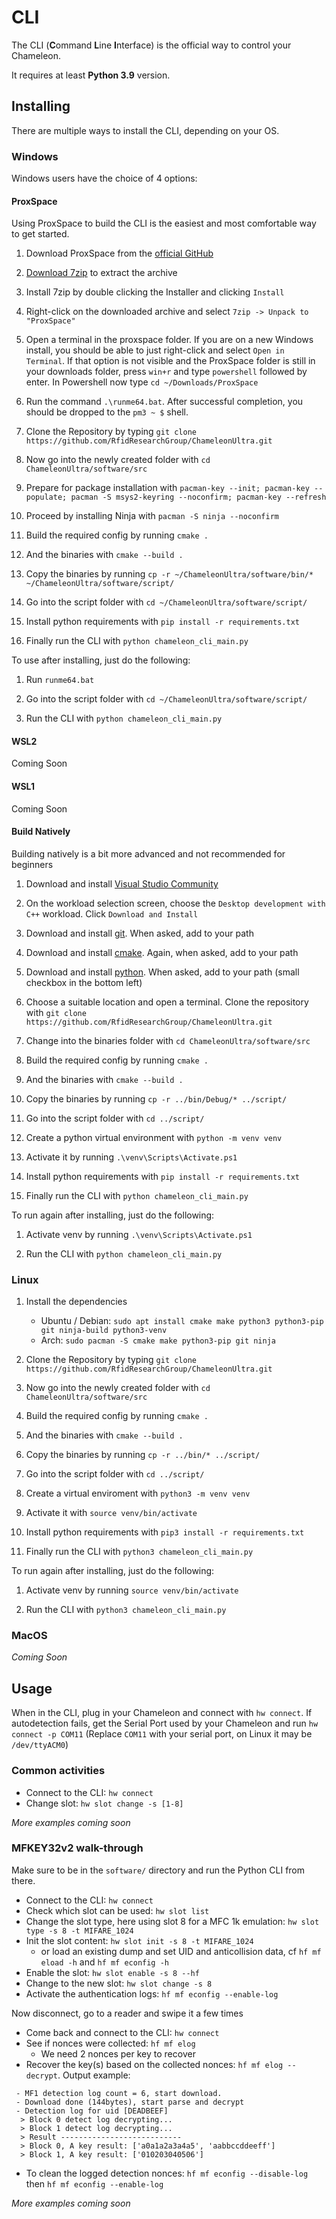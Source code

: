 # CLI

The CLI (**C**ommand **L**ine **I**nterface) is the official way to control your Chameleon.

It requires at least **Python 3.9** version.

## Installing

There are multiple ways to install the CLI, depending on your OS.

### Windows

Windows users have the choice of 4 options:

#### ProxSpace

Using ProxSpace to build the CLI is the easiest and most comfortable way to get started.

1. Download ProxSpace from the [official GitHub](https://github.com/Gator96100/ProxSpace/releases/latest)

2. [Download 7zip](https://www.7-zip.org/) to extract the archive

3. Install 7zip by double clicking the Installer and clicking `Install`

4. Right-click on the downloaded archive and select `7zip -> Unpack to "ProxSpace"`

5. Open a terminal in the proxspace folder. If you are on a new Windows install, you should be able to just right-click and select `Open in Terminal`. If that option is not visible and the ProxSpace folder is still in your downloads folder, press `win+r` and type `powershell` followed by enter. In Powershell now type `cd ~/Downloads/ProxSpace`

6. Run the command `.\runme64.bat`. After successful completion, you should be dropped to the `pm3 ~ $` shell.

7. Clone the Repository by typing `git clone https://github.com/RfidResearchGroup/ChameleonUltra.git`

8. Now go into the newly created folder with `cd ChameleonUltra/software/src`

9. Prepare for package installation with `pacman-key --init; pacman-key --populate; pacman -S msys2-keyring --noconfirm; pacman-key --refresh`

10. Proceed by installing Ninja with `pacman -S ninja --noconfirm`

11. Build the required config by running `cmake .`

12. And the binaries with `cmake --build .`

13. Copy the binaries by running `cp -r ~/ChameleonUltra/software/bin/* ~/ChameleonUltra/software/script/`

14. Go into the script folder with `cd ~/ChameleonUltra/software/script/`

15. Install python requirements with `pip install -r requirements.txt`

16. Finally run the CLI with `python chameleon_cli_main.py`

To use after installing, just do the following:

1. Run `runme64.bat`

2. Go into the script folder with `cd ~/ChameleonUltra/software/script/`

3. Run the CLI with `python chameleon_cli_main.py`

#### WSL2

Coming Soon

#### WSL1

Coming Soon

#### Build Natively

Building natively is a bit more advanced and not recommended for beginners

1. Download and install [Visual Studio Community](https://visualstudio.microsoft.com/de/downloads/)

2. On the workload selection screen, choose the `Desktop development with C++` workload. Click `Download and Install`

3. Download and install [git](https://git-scm.com/download). When asked, add to your path

4. Download and install [cmake](https://cmake.org/download/). Again, when asked, add to your path

5. Download and install [python](https://www.python.org/downloads/). When asked, add to your path (small checkbox in the bottom left)

6. Choose a suitable location and open a terminal. Clone the repository with `git clone https://github.com/RfidResearchGroup/ChameleonUltra.git`

7. Change into the binaries folder with `cd ChameleonUltra/software/src`

8. Build the required config by running `cmake .`

9. And the binaries with `cmake --build .`

10. Copy the binaries by running `cp -r ../bin/Debug/* ../script/`

11. Go into the script folder with `cd ../script/`

12. Create a python virtual environment with `python -m venv venv`

13. Activate it by running `.\venv\Scripts\Activate.ps1`

14. Install python requirements with `pip install -r requirements.txt`

15. Finally run the CLI with `python chameleon_cli_main.py`

To run again after installing, just do the following:

1. Activate venv by running `.\venv\Scripts\Activate.ps1`

2. Run the CLI with `python chameleon_cli_main.py`

### Linux

1. Install the dependencies
    - Ubuntu / Debian: `sudo apt install cmake make python3 python3-pip git ninja-build python3-venv`
    - Arch: `sudo pacman -S cmake make python3-pip git ninja`

2. Clone the Repository by typing `git clone https://github.com/RfidResearchGroup/ChameleonUltra.git`

3. Now go into the newly created folder with `cd ChameleonUltra/software/src`

4. Build the required config by running `cmake .`

5. And the binaries with `cmake --build .`

6. Copy the binaries by running `cp -r ../bin/* ../script/`

7. Go into the script folder with `cd ../script/`

8. Create a virtual enviroment with `python3 -m venv venv`

9. Activate it with `source venv/bin/activate`

10. Install python requirements with `pip3 install -r requirements.txt`

11. Finally run the CLI with `python3 chameleon_cli_main.py`

To run again after installing, just do the following:

1. Activate venv by running `source venv/bin/activate`

2. Run the CLI with `python3 chameleon_cli_main.py`

### MacOS

*Coming Soon*

## Usage

When in the CLI, plug in your Chameleon and connect with `hw connect`. If autodetection fails, get the Serial Port used by your Chameleon and run `hw connect -p COM11` (Replace `COM11` with your serial port, on Linux it may be `/dev/ttyACM0`)

### Common activities

- Connect to the CLI: `hw connect`
- Change slot: `hw slot change -s [1-8]`

*More examples coming soon*

### MFKEY32v2 walk-through
Make sure to be in the `software/` directory and run the Python CLI from there.

- Connect to the CLI: `hw connect`
- Check which slot can be used: `hw slot list`
- Change the slot type, here using slot 8 for a MFC 1k emulation: `hw slot type -s 8 -t MIFARE_1024`
- Init the slot content: `hw slot init -s 8 -t MIFARE_1024`
  - or load an existing dump and set UID and anticollision data, cf `hf mf eload -h` and `hf mf econfig -h`
- Enable the slot: `hw slot enable -s 8 --hf`
- Change to the new slot: `hw slot change -s 8`
- Activate the authentication logs: `hf mf econfig --enable-log`

Now disconnect, go to a reader and swipe it a few times

- Come back and connect to the CLI: `hw connect`
- See if nonces were collected: `hf mf elog`
  - We need 2 nonces per key to recover
- Recover the key(s) based on the collected nonces: `hf mf elog --decrypt`.
  Output example:
```
 - MF1 detection log count = 6, start download.
 - Download done (144bytes), start parse and decrypt
 - Detection log for uid [DEADBEEF]
  > Block 0 detect log decrypting...
  > Block 1 detect log decrypting...
  > Result ---------------------------
  > Block 0, A key result: ['a0a1a2a3a4a5', 'aabbccddeeff']
  > Block 1, A key result: ['010203040506']

```

- To clean the logged detection nonces: `hf mf econfig --disable-log` then `hf mf econfig --enable-log`



*More examples coming soon*
